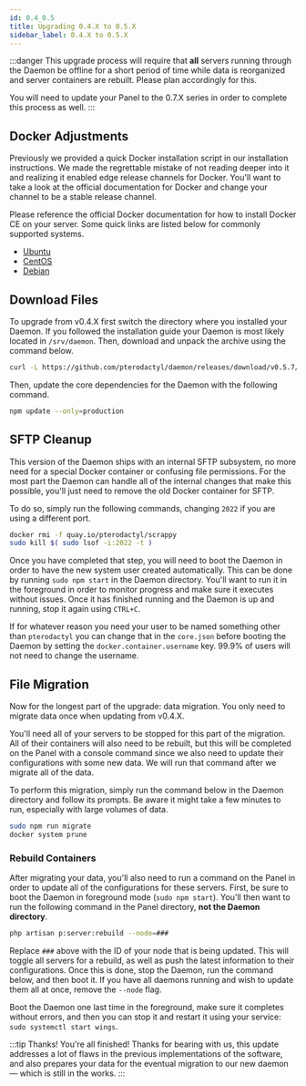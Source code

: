 ```yaml
---
id: 0.4_0.5
title: Upgrading 0.4.X to 0.5.X
sidebar_label: 0.4.X to 0.5.X
---
```


:::danger
This upgrade process will require that **all** servers running through the Daemon be offline for a short period
of time while data is reorganized and server containers are rebuilt. Please plan accordingly for this.

You will need to update your Panel to the 0.7.X series in order to complete this process as well.
:::

## Docker Adjustments

Previously we provided a quick Docker installation script in our installation instructions. We made the regrettable
mistake of not reading deeper into it and realizing it enabled edge release channels for Docker. You'll want to take
a look at the official documentation for Docker and change your channel to be a stable release channel.

Please reference the official Docker documentation for how to install Docker CE on your server. Some quick links
are listed below for commonly supported systems.

- [Ubuntu](https://docs.docker.com/install/linux/docker-ce/ubuntu/#install-docker-ce)
- [CentOS](https://docs.docker.com/install/linux/docker-ce/centos/#install-docker-ce)
- [Debian](https://docs.docker.com/install/linux/docker-ce/debian/#install-docker-ce)

## Download Files

To upgrade from v0.4.X first switch the directory where you installed your Daemon. If you followed the installation
guide your Daemon is most likely located in `/srv/daemon`. Then, download and unpack the archive using the
command below.

```bash
curl -L https://github.com/pterodactyl/daemon/releases/download/v0.5.7/daemon.tar.gz | tar --strip-components=1 -xzv
```

Then, update the core dependencies for the Daemon with the following command.

```bash
npm update --only=production
```

## SFTP Cleanup

This version of the Daemon ships with an internal SFTP subsystem, no more need for a special Docker container or
confusing file permissions. For the most part the Daemon can handle all of the internal changes that make this possible,
you'll just need to remove the old Docker container for SFTP.

To do so, simply run the following commands, changing `2022` if you are using a different port.

```bash
docker rmi -f quay.io/pterodactyl/scrappy
sudo kill $( sudo lsof -i:2022 -t )
```

Once you have completed that step, you will need to boot the Daemon in order to have the new system user created
automatically. This can be done by running `sudo npm start` in the Daemon directory. You'll want to run it in the
foreground in order to monitor progress and make sure it executes without issues. Once it has finished running and
the Daemon is up and running, stop it again using `CTRL+C`.

If for whatever reason you need your user to be named something other than `pterodactyl` you can change that in the
`core.json` before booting the Daemon by setting the `docker.container.username` key. 99.9% of users will not need
to change the username.

## File Migration

Now for the longest part of the upgrade: data migration. You only need to migrate data once when updating from v0.4.X.

You'll need all of your servers to be stopped for this part of the migration. All of their containers will also need
to be rebuilt, but this will be completed on the Panel with a console command since we also need to update their
configurations with some new data. We will run that command after we migrate all of the data.

To perform this migration, simply run the command below in the Daemon directory and follow its prompts. Be aware it
might take a few minutes to run, especially with large volumes of data.

```bash
sudo npm run migrate
docker system prune
```

### Rebuild Containers

After migrating your data, you'll also need to run a command on the Panel in order to update all of the configurations
for these servers. First, be sure to boot the Daemon in foreground mode (`sudo npm start`). You'll then want to run the
following command in the Panel directory, **not the Daemon directory**.

```bash
php artisan p:server:rebuild --node=###
```

Replace `###` above with the ID of your node that is being updated. This will toggle all servers for a rebuild, as
well as push the latest information to their configurations. Once this is done, stop the Daemon, run the command below,
and then boot it. If you have all daemons running and wish to update them all at once, remove the `--node` flag.

Boot the Daemon one last time in the foreground, make sure it completes without errors, and then you can stop it and
restart it using your service: `sudo systemctl start wings`.

:::tip Thanks!
You're all finished! Thanks for bearing with us, this update addresses a lot of flaws in the previous implementations
of the software, and also prepares your data for the eventual migration to our new daemon — which is still in the works.
:::
